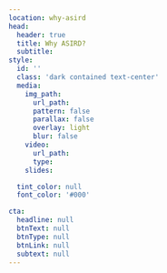 ```yaml
---
location: why-asird
head:
  header: true
  title: Why ASIRD?
  subtitle:
style:
  id: ''
  class: 'dark contained text-center'
  media:
    img_path:
      url_path:
      pattern: false
      parallax: false
      overlay: light
      blur: false
    video:
      url_path:
      type:
    slides:

  tint_color: null
  font_color: '#000'

cta:
  headline: null
  btnText: null
  btnType: null
  btnLink: null
  subtext: null
---
```


